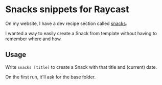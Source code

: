 # Snacks snippets for Raycast

On my website, I have a dev recipe section called [snacks](https://hamatti.org/snacks).

I wanted a way to easily create a Snack from template without having to remember where and how.

## Usage

Write `snacks [title]` to create a Snack with that title and (current) date.

On the first run, it'll ask for the base folder.
